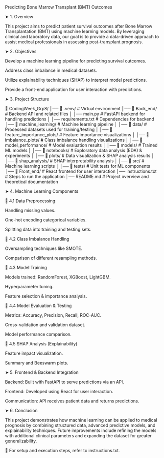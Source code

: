 Predicting Bone Marrow Transplant (BMT) Outcomes

➤ 1. Overview

This project aims to predict patient survival outcomes after Bone Marrow Transplantation (BMT) using machine learning models. By leveraging clinical and laboratory data, our goal is to provide a data-driven approach to assist medical professionals in assessing post-transplant prognosis.

➤ 2. Objectives

Develop a machine learning pipeline for predicting survival outcomes.

Address class imbalance in medical datasets.

Utilize explainability techniques (SHAP) to interpret model predictions.

Provide a front-end application for user interaction with predictions.

➤ 3. Project Structure

📂 CodingWeek_Grp8/
│── 📂 .venv/                     # Virtual environment
│── 📂 Back_end/                  # Backend API and related files
│   │── main.py                  # FastAPI backend for handling predictions
│   │── requirements.txt          # Dependencies for backend
│── 📂 machine_learning/           # Machine learning pipeline
│   │── 📂 data/                   # Processed datasets used for training/testing
│   │── 📂 feature_importance_plots/  # Feature importance visualizations
│   │── 📂 imbalance_plots/         # Class imbalance handling visualizations
│   │── 📂 model_performance/       # Model evaluation results
│   │── 📂 models/                  # Trained ML models
│   │── 📂 notebooks/               # Exploratory data analysis (EDA) & experiments
│   │── 📂 plots/                   # Data visualization & SHAP analysis results
│   │── 📂 shap_analysis/           # SHAP interpretability analysis
│   │── 📂 src/                     # Machine learning scripts
│   │── 📂 tests/                   # Unit tests for ML components
│── 📂 Front_end/                   # React frontend for user interaction
│── instructions.txt                # Steps to run the application
│── README.md                       # Project overview and theoretical documentation

➤ 4. Machine Learning Components

🔹 4.1 Data Preprocessing

Handling missing values.

One-hot encoding categorical variables.

Splitting data into training and testing sets.

🔹 4.2 Class Imbalance Handling

Oversampling techniques like SMOTE.

Comparison of different resampling methods.

🔹 4.3 Model Training

Models trained: RandomForest, XGBoost, LightGBM.

Hyperparameter tuning.

Feature selection & importance analysis.

🔹 4.4 Model Evaluation & Testing

Metrics: Accuracy, Precision, Recall, ROC-AUC.

Cross-validation and validation dataset.

Model performance comparison.

🔹 4.5 SHAP Analysis (Explainability)

Feature impact visualization.

Summary and Beeswarm plots.

➤ 5. Frontend & Backend Integration

Backend: Built with FastAPI to serve predictions via an API.

Frontend: Developed using React for user interaction.

Communication: API receives patient data and returns predictions.

➤ 6. Conclusion

This project demonstrates how machine learning can be applied to medical prognosis by combining structured data, advanced predictive models, and explainability techniques. Future improvements include refining the models with additional clinical parameters and expanding the dataset for greater generalizability.

📌 For setup and execution steps, refer to instructions.txt.